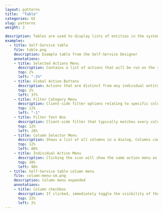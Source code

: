 ```yaml
---
layout: patterns
title:  "Table"
categories: UI
slug: patterns
weight: 2

description: Tables are used to display lists of entities in the system. These entities may have significant amounts of metadata, which are represented in columns. Users may be able to take specific actions on one or more entities.
examples:
  - title: Self-Service table
    file: table.png
    description: Example table from the Self-Service Designer
    annotations:
    - title: Selected Actions Menu
      description: Contains a list of actions that will be run on the rows which are checked. Actions which can only be taken on a single resource should be disabled when multiple resources are selected.
      top: 2%
      left: "-2%"
    - title: Global Action Buttons
      description: Actions that are distinct from any individual entity(ies) represented in the tab, such as 'Add/New' or 'Refresh'. Each action is represented by a button.
      top: 2%
      left: 37%
    - title: Filter Category Menu
      description: Client-side filter options relating to specific column content, such as 'Active' or 'Authored by me'.
      top: 12%
      left: "-1"
    - title: Filter Text Box
      description: Client-side filter that typically matches every column for equivalent sub-strings.
      top: 12%
      left: 28%
    - title: Column Selector Menu
      description: Shows a list of all columns in a dialog. Columns can be toggled on and off.
      top: 12%
      left: 80%
    - title: Individual Action Menu
      description: Clicking the icon will show the same action menu as the selected sctions menu, but for for the associated row's object.
      top: 38%
      left: 98%
  - title: Self-Service table column menu
    file: column-menu-sm.png
    description: Column menu expanded
    annotations:
    - title: Column checkbox
      description: If clicked, immediately toggle the visibility of the column in the table.
      top: 22%
      left: 2%
---
```

